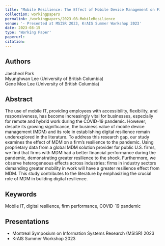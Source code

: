 ```yaml
---
title: "Mobile Resilience: The Effect of Mobile Device Management on Firm Performance during the COVID-19 Pandemic"
collection: workingpapers
permalink: /workingpapers/2023-08-MobileResilience
venue: '- Presented at MSISR 2023, KrAIS Summer Workshop 2023'
date: 2023-08-15
type: 'Working Paper'
paperurl: 
citation: 
---
```


## Authors
Jaecheol Park\
Myunghwan Lee (University of British Columbia)\
Gene Moo Lee (University of British Columbia)

## Abstract
The use of mobile IT, providing employees with accessibility, flexibility, and responsiveness, has become increasingly vital for businesses, especially for remote and hybrid work during the COVID-19 pandemic. However, despite its growing significance, the business value of mobile device management (MDM) and its role in establishing digital resilience remain underexplored in the literature. To address this research gap, our study examines the effect of MDM on a firm’s resilience to the pandemic. Using proprietary data from a global MDM solution provider for public U.S. firms, we find that firms with MDM had a better financial performance during the pandemic, demonstrating greater resilience to the shock. Furthermore, we observe heterogeneous effects across industries: firms in industry sectors demanding greater mobility in work will have a greater resilience effect from MDM. This study contributes to the literature by emphasizing the crucial role of MDM in building digital resilience.

## Keywords
Mobile IT, digital resilience, firm performance, COVID-19 pandemic

## Presentations
* Montreal Symposium on Information Systems Research (MSISR) 2023
* KrAIS Summer Workshop 2023
